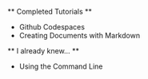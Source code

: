 ** Completed Tutorials **

* Github Codespaces
* Creating Documents with Markdown  

** I already knew… **

* Using the Command Line



